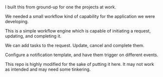I built this from ground-up for one the projects at work. 

We needed a small workflow kind of capability for the application we were developing. 

This is a simple workflow engine which is capable of initiating a request, updating, and completing it. 

We can add tasks to the request. Update, cancel and complete them. 

Configure a notification template, and have them trigger on different events. 

This repo is highly modified for the sake of putting it here. It may not work as intended and may need some tinkering.
